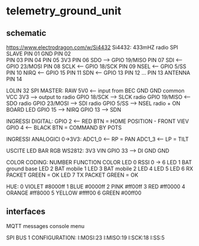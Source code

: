 # telemetry_ground_unit

## schematic

https://www.electrodragon.com/w/Si4432
Si4432: 433mHZ radio SPI SLAVE
PIN 01  GND
PIN 02  
PIN 03
PIN 04
PIN 05  3V3
PIN 06  SDO     --> GPIO 19/MISO
PIN 07  SDI     <-- GPIO 23/MOSI
PIN 08  SCLK    <-- GPIO 18/SCK
PIN 09  NSEL    <-- GPIO 5/SS
PIN 10  NIRQ    <-- GPIO 15
PIN 11  SDN     <-- GPIO 13
PIN 12
...
PIN 13  ANTENNA
PIN 14

LOLIN 32 SPI MASTER:
RAW 5V0      <-- input from BEC
GND GND common
VCC 3V3      --> output to radio
GPIO 18/SCK  --> SLCK radio
GPIO 19/MISO <-- SDO radio
GPIO 23/MOSI --> SDI radio
GPIO 5/SS    --> NSEL radio + ON BOARD LED
GPIO 15      --> NIRQ
GPIO 13      --> SDN

INGRESSI DIGITAL:
GPIO 2  <-- RED BTN = HOME POSITION - FRONT VIEV
GPIO 4  <-- BLACK BTN = COMMAND BY POTS

INGRESSI ANALOGICI 0->3V3:
ADC1_0  <-- RP = PAN
ADC1_3  <-- LP = TILT

USCITE LED BAR RGB WS2812:
3V3         VIN
GPIO 33 --> DI
GND         GND

COLOR CODING:
NUMBER  FUNCTION            COLOR
LED 0 RSSI                  0 -> 6
LED 1 BAT ground base
LED 2 BAT mobile 1
LED 3 BAT mobile 2
LED 4
LED 5
LED 6 RX PACKET             GREEN = OK
LED 7 TX PACKET             GREEN = OK

HUE:
0 VIOLET #8000ff 1 BLUE #0000ff 2 PINK #ff00ff 3 RED #ff0000 4 ORANGE #ff8000 5 YELLOW #ffff00 6 GREEN #00ff00 

## interfaces

MQTT messages
console menu

SPI BUS 1 CONFIGURATION:
I:MOSI:23
I:MISO:19
I:SCK:18
I:SS:5
